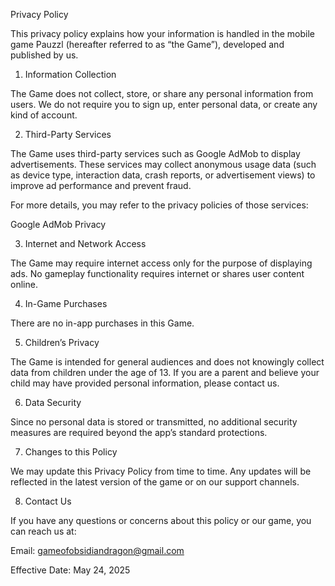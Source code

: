 Privacy Policy

This privacy policy explains how your information is handled in the mobile game Pauzzl (hereafter referred to as “the Game”), developed and published by us.

1. Information Collection

The Game does not collect, store, or share any personal information from users. We do not require you to sign up, enter personal data, or create any kind of account.

2. Third-Party Services

The Game uses third-party services such as Google AdMob to display advertisements. These services may collect anonymous usage data (such as device type, interaction data, crash reports, or advertisement views) to improve ad performance and prevent fraud.

For more details, you may refer to the privacy policies of those services:


Google AdMob Privacy

3. Internet and Network Access

The Game may require internet access only for the purpose of displaying ads. No gameplay functionality requires internet or shares user content online.

4. In-Game Purchases

There are no in-app purchases in this Game.

5. Children’s Privacy

The Game is intended for general audiences and does not knowingly collect data from children under the age of 13. If you are a parent and believe your child may have provided personal information, please contact us.

6. Data Security

Since no personal data is stored or transmitted, no additional security measures are required beyond the app’s standard protections.

7. Changes to this Policy

We may update this Privacy Policy from time to time. Any updates will be reflected in the latest version of the game or on our support channels.

8. Contact Us

If you have any questions or concerns about this policy or our game, you can reach us at:

Email: gameofobsidiandragon@gmail.com

Effective Date: May 24, 2025
